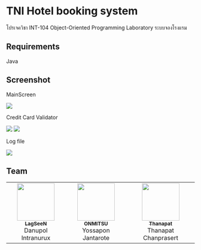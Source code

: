 # TNI Hotel booking system
โปรเจควิชา INT-104	Object-Oriented Programming Laboratory
ระบบจองโรงแรม

## Requirements

Java

## Screenshot

MainScreen

![](https://i.imgur.com/LGzj270l.png)

Credit Card Validator

![](https://i.imgur.com/POIaI9Tl.png)
![](https://i.imgur.com/PhnlK5Pl.png)

Log file

![](https://i.imgur.com/AOzmC3Ml.png)

## Team
<table>
  <tr>
    <td align="center"><a href="https://github.com/LagSeeN"><img src="https://avatars1.githubusercontent.com/u/19259262?v=4" width="100px;" alt=""/><br /><sub><b>LagSeeN</b></sub></a><br />Danupol Intranurux</td>
    <td align="center"><a href="https://github.com/ONMITSU"><img src="https://avatars1.githubusercontent.com/u/34770624?v=4" width="100px;" alt=""/><br /><sub><b>ONMITSU</b></sub></a><br />Yossapon Jantarote</td>
    <td align="center"><a href="https://github.com/taifurn44"><img src="https://avatars1.githubusercontent.com/u/35262042?v=4" width="100px;" alt=""/><br /><sub><b>Thanapat</b></sub></a><br />Thanapat Chanprasert</td></td>
</table>
